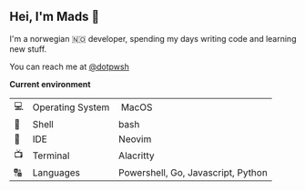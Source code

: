 ## Hei, I'm Mads 👋

I'm a norwegian 🇳🇴 developer, spending my days writing code and learning new stuff.

You can reach me at [@dotpwsh](https://twitter.com/dotpwsh)

**Current environment**

||||
| --- | :--- | :--- |
| 💻 | Operating System | MacOS |
| 🐚 | Shell | bash |
| 📝 | IDE | Neovim |
| 📺 | Terminal | Alacritty |
| 🔠 | Languages | Powershell, Go, Javascript, Python |

